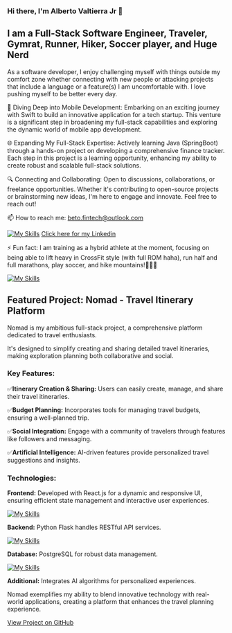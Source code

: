 ### Hi there, I'm Alberto Valtierra Jr 👋

<h2>I am a Full-Stack Software Engineer, Traveler, Gymrat, Runner, Hiker, Soccer player, and Huge Nerd</h2> 

As a software developer, I enjoy challenging myself with things outside my comfort zone whether connecting with new people or attacking projects that include a language or a feature(s) I am uncomfortable with. I love pushing myself to be better every day.

🚀 Diving Deep into Mobile Development: Embarking on an exciting journey with Swift to build an innovative application for a tech startup. This venture is a significant step in broadening my full-stack capabilities and exploring the dynamic world of mobile app development.

🌐 Expanding My Full-Stack Expertise: Actively learning Java (SpringBoot) through a hands-on project on developing a comprehensive finance tracker. Each step in this project is a learning opportunity, enhancing my ability to create robust and scalable full-stack solutions.

🔍 Connecting and Collaborating: Open to discussions, collaborations, or freelance opportunities. Whether it's contributing to open-source projects or brainstorming new ideas, I'm here to engage and innovate. Feel free to reach out!

📫 How to reach me: beto.fintech@outlook.com

[![My Skills](https://skillicons.dev/icons?i=linkedin)](https://skillicons.dev)
<a href="https://www.linkedin.com/in/albertovaltierrajr">Click here for my Linkedin</a>  


⚡ Fun fact: I am training as a hybrid athlete at the moment, focusing on being able to lift heavy in CrossFit style (with full ROM haha), run half and full marathons, play soccer, and hike mountains!🏃🏽‍♂️


[![My Skills](https://skillicons.dev/icons?i=js,html,css,python,java,react,flask,postgres,babel,bootstrap,docker,figma,git,github,jest,redux,maven,mysql,ts,swift,vercel,webpack)](https://skillicons.dev)



<h2>Featured Project: Nomad - Travel Itinerary Platform</h2>
Nomad is my ambitious full-stack project, a comprehensive platform dedicated to travel enthusiasts. 

It's designed to simplify creating and sharing detailed travel itineraries, making exploration planning both collaborative and social.

<strong><h3>Key Features:</h3></strong>

✅<strong>Itinerary Creation & Sharing:</strong> Users can easily create, manage, and share their travel itineraries.

✅<strong>Budget Planning:</strong> Incorporates tools for managing travel budgets, ensuring a well-planned trip.

✅<strong>Social Integration:</strong> Engage with a community of travelers through features like followers and messaging.

✅<strong>Artificial Intelligence:</strong> AI-driven features provide personalized travel suggestions and insights.

<strong><h3>Technologies:</h3></strong>

<strong>Frontend:</strong> Developed with React.js for a dynamic and responsive UI, ensuring efficient state management and interactive user experiences.

[![My Skills](https://skillicons.dev/icons?i=react,redux)](https://skillicons.dev)

<strong>Backend:</strong> Python Flask handles RESTful API services.

[![My Skills](https://skillicons.dev/icons?i=python,flask)](https://skillicons.dev)

<strong>Database:</strong> PostgreSQL for robust data management.

[![My Skills](https://skillicons.dev/icons?i=postgres)](https://skillicons.dev)

<strong>Additional:</strong> Integrates AI algorithms for personalized experiences.

<p>Nomad exemplifies my ability to blend innovative technology with real-world applications, creating a platform that enhances the travel planning experience.</p>

<a href="https://github.com/Betojr04/nomad">View Project on GitHub<a>
